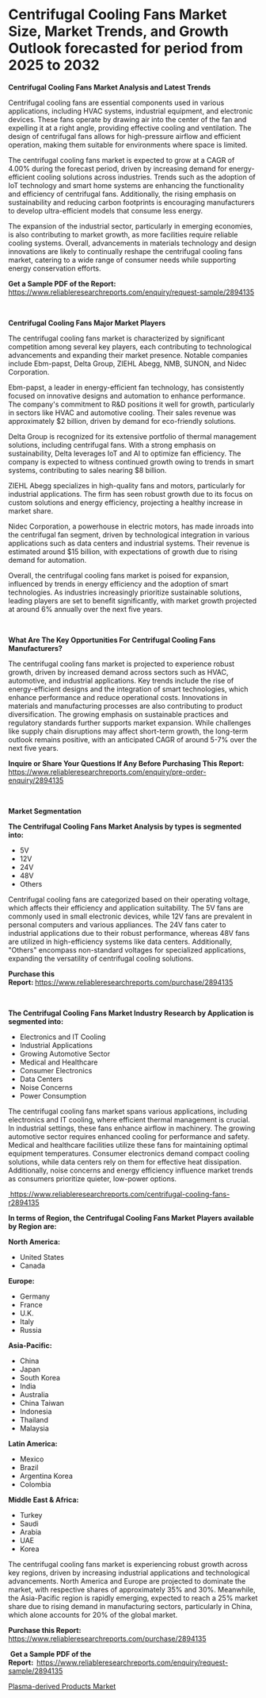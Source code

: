 <p><h1>Centrifugal Cooling Fans Market Size, Market Trends, and Growth Outlook forecasted for period from 2025 to 2032</h1></p><p><strong>Centrifugal Cooling Fans Market Analysis and Latest Trends</strong></p>
<p><p>Centrifugal cooling fans are essential components used in various applications, including HVAC systems, industrial equipment, and electronic devices. These fans operate by drawing air into the center of the fan and expelling it at a right angle, providing effective cooling and ventilation. The design of centrifugal fans allows for high-pressure airflow and efficient operation, making them suitable for environments where space is limited.</p><p>The centrifugal cooling fans market is expected to grow at a CAGR of 4.00% during the forecast period, driven by increasing demand for energy-efficient cooling solutions across industries. Trends such as the adoption of IoT technology and smart home systems are enhancing the functionality and efficiency of centrifugal fans. Additionally, the rising emphasis on sustainability and reducing carbon footprints is encouraging manufacturers to develop ultra-efficient models that consume less energy.</p><p>The expansion of the industrial sector, particularly in emerging economies, is also contributing to market growth, as more facilities require reliable cooling systems. Overall, advancements in materials technology and design innovations are likely to continually reshape the centrifugal cooling fans market, catering to a wide range of consumer needs while supporting energy conservation efforts.</p></p>
<p><strong>Get a Sample PDF of the Report:&nbsp;</strong> <a href="https://www.reliableresearchreports.com/enquiry/request-sample/2894135?utm_campaign=3309&utm_medium=2&utm_source=Github&utm_content=ia&utm_term=15032025&utm_id=centrifugal-cooling-fans">https://www.reliableresearchreports.com/enquiry/request-sample/2894135</a></p>
<p>&nbsp;</p>
<p><strong>Centrifugal Cooling Fans Major Market Players</strong></p>
<p><p>The centrifugal cooling fans market is characterized by significant competition among several key players, each contributing to technological advancements and expanding their market presence. Notable companies include Ebm-papst, Delta Group, ZIEHL Abegg, NMB, SUNON, and Nidec Corporation.</p><p>Ebm-papst, a leader in energy-efficient fan technology, has consistently focused on innovative designs and automation to enhance performance. The company's commitment to R&D positions it well for growth, particularly in sectors like HVAC and automotive cooling. Their sales revenue was approximately $2 billion, driven by demand for eco-friendly solutions.</p><p>Delta Group is recognized for its extensive portfolio of thermal management solutions, including centrifugal fans. With a strong emphasis on sustainability, Delta leverages IoT and AI to optimize fan efficiency. The company is expected to witness continued growth owing to trends in smart systems, contributing to sales nearing $8 billion.</p><p>ZIEHL Abegg specializes in high-quality fans and motors, particularly for industrial applications. The firm has seen robust growth due to its focus on custom solutions and energy efficiency, projecting a healthy increase in market share.</p><p>Nidec Corporation, a powerhouse in electric motors, has made inroads into the centrifugal fan segment, driven by technological integration in various applications such as data centers and industrial systems. Their revenue is estimated around $15 billion, with expectations of growth due to rising demand for automation.</p><p>Overall, the centrifugal cooling fans market is poised for expansion, influenced by trends in energy efficiency and the adoption of smart technologies. As industries increasingly prioritize sustainable solutions, leading players are set to benefit significantly, with market growth projected at around 6% annually over the next five years.</p></p>
<p>&nbsp;</p>
<p><strong>What Are The Key Opportunities For Centrifugal Cooling Fans Manufacturers?</strong></p>
<p><p>The centrifugal cooling fans market is projected to experience robust growth, driven by increased demand across sectors such as HVAC, automotive, and industrial applications. Key trends include the rise of energy-efficient designs and the integration of smart technologies, which enhance performance and reduce operational costs. Innovations in materials and manufacturing processes are also contributing to product diversification. The growing emphasis on sustainable practices and regulatory standards further supports market expansion. While challenges like supply chain disruptions may affect short-term growth, the long-term outlook remains positive, with an anticipated CAGR of around 5-7% over the next five years.</p></p>
<p><strong>Inquire or Share Your Questions If Any Before Purchasing This Report:</strong> <a href="https://www.reliableresearchreports.com/enquiry/pre-order-enquiry/2894135?utm_campaign=3309&utm_medium=2&utm_source=Github&utm_content=ia&utm_term=15032025&utm_id=centrifugal-cooling-fans">https://www.reliableresearchreports.com/enquiry/pre-order-enquiry/2894135</a></p>
<p>&nbsp;</p>
<p><strong>Market Segmentation</strong></p>
<p><strong>The Centrifugal Cooling Fans Market Analysis by types is segmented into:</strong></p>
<p><ul><li>5V</li><li>12V</li><li>24V</li><li>48V</li><li>Others</li></ul></p>
<p><p>Centrifugal cooling fans are categorized based on their operating voltage, which affects their efficiency and application suitability. The 5V fans are commonly used in small electronic devices, while 12V fans are prevalent in personal computers and various appliances. The 24V fans cater to industrial applications due to their robust performance, whereas 48V fans are utilized in high-efficiency systems like data centers. Additionally, "Others" encompass non-standard voltages for specialized applications, expanding the versatility of centrifugal cooling solutions.</p></p>
<p><strong>Purchase this Report:&nbsp;</strong><a href="https://www.reliableresearchreports.com/purchase/2894135?utm_campaign=3309&utm_medium=2&utm_source=Github&utm_content=ia&utm_term=15032025&utm_id=centrifugal-cooling-fans">https://www.reliableresearchreports.com/purchase/2894135</a></p>
<p>&nbsp;</p>
<p><strong>The Centrifugal Cooling Fans Market Industry Research by Application is segmented into:</strong></p>
<p><ul><li>Electronics and IT Cooling</li><li>Industrial Applications</li><li>Growing Automotive Sector</li><li>Medical and Healthcare</li><li>Consumer Electronics</li><li>Data Centers</li><li>Noise Concerns</li><li>Power Consumption</li></ul></p>
<p><p>The centrifugal cooling fans market spans various applications, including electronics and IT cooling, where efficient thermal management is crucial. In industrial settings, these fans enhance airflow in machinery. The growing automotive sector requires enhanced cooling for performance and safety. Medical and healthcare facilities utilize these fans for maintaining optimal equipment temperatures. Consumer electronics demand compact cooling solutions, while data centers rely on them for effective heat dissipation. Additionally, noise concerns and energy efficiency influence market trends as consumers prioritize quieter, low-power options.</p></p>
<p><a href="https://www.reliableresearchreports.com/centrifugal-cooling-fans-r2894135?utm_campaign=3309&utm_medium=2&utm_source=Github&utm_content=ia&utm_term=15032025&utm_id=centrifugal-cooling-fans">&nbsp;https://www.reliableresearchreports.com/centrifugal-cooling-fans-r2894135</a></p>
<p><strong>In terms of Region, the Centrifugal Cooling Fans Market Players available by Region are:</strong></p>
<p>
    <p> <strong> North America: </strong>
        <ul>
            <li>United States</li>
            <li>Canada</li>
        </ul>
        </p> 
    <p> <strong> Europe: </strong>
        <ul>
            <li>Germany</li>
            <li>France</li>
            <li>U.K.</li>
            <li>Italy</li>
            <li>Russia</li>
        </ul>
        </p> 
    <p> <strong> Asia-Pacific: </strong>
        <ul>
            <li>China</li>
            <li>Japan</li>
            <li>South Korea</li>
            <li>India</li>
            <li>Australia</li>
            <li>China Taiwan</li>
            <li>Indonesia</li>
            <li>Thailand</li>
            <li>Malaysia</li>
        </ul>
        </p> 
    <p> <strong> Latin America: </strong>
        <ul>
            <li>Mexico</li>
            <li>Brazil</li>
            <li>Argentina Korea</li>
            <li>Colombia</li>
        </ul>
        </p> 
    <p> <strong> Middle East & Africa: </strong>
        <ul>
            <li>Turkey</li>
            <li>Saudi</li>
            <li>Arabia</li>
            <li>UAE</li>
            <li>Korea</li>
        </ul>
    </p>
    </p>
<p><p>The centrifugal cooling fans market is experiencing robust growth across key regions, driven by increasing industrial applications and technological advancements. North America and Europe are projected to dominate the market, with respective shares of approximately 35% and 30%. Meanwhile, the Asia-Pacific region is rapidly emerging, expected to reach a 25% market share due to rising demand in manufacturing sectors, particularly in China, which alone accounts for 20% of the global market.</p></p>
<p><strong>Purchase this Report: </strong><a href="https://www.reliableresearchreports.com/purchase/2894135?utm_campaign=3309&utm_medium=2&utm_source=Github&utm_content=ia&utm_term=15032025&utm_id=centrifugal-cooling-fans">https://www.reliableresearchreports.com/purchase/2894135</a></p>
<p>&nbsp;<strong>Get a Sample PDF of the Report:&nbsp;&nbsp;</strong><a href="https://www.reliableresearchreports.com/enquiry/request-sample/2894135?utm_campaign=3309&utm_medium=2&utm_source=Github&utm_content=ia&utm_term=15032025&utm_id=centrifugal-cooling-fans">https://www.reliableresearchreports.com/enquiry/request-sample/2894135</a></p>
<p><strong></strong></p>
<p><p><a href="https://github.com/shrebasokib/Market-Research-Report-List-1/blob/main/plasma-derived-products-market.md?utm_campaign=3309&utm_medium=2&utm_source=Github&utm_content=ia&utm_term=15032025&utm_id=centrifugal-cooling-fans">Plasma-derived Products Market</a></p></p>